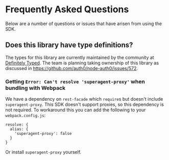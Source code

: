 # Frequently Asked Questions

Below are a number of questions or issues that have arisen from using the SDK.

## Does this library have type definitions?

The types for this library are currently maintained by the community at [Definitely Typed](https://github.com/DefinitelyTyped/DefinitelyTyped/tree/master/types/auth0). The team is planning taking ownership of this library as discussed in https://github.com/auth0/node-auth0/issues/572.

### Getting `Error: Can't resolve 'superagent-proxy'` when bundling with Webpack

We have a dependency on `rest-facade` which `require`s but doesn't include `superagent-proxy`. This SDK doesn't support proxies, so this dependency is not required. To workaround this you can add the following to your `webpack.config.js`:

```
resolve: {
  alias: {
    'superagent-proxy': false
  }
}
```

Or install `superagent-proxy` yourself.
